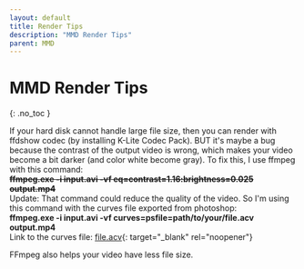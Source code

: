 ```yaml
---
layout: default
title: Render Tips
description: "MMD Render Tips"
parent: MMD
---
```


# MMD Render Tips
{: .no_toc }


If your hard disk cannot handle large file size, then you can render with ffdshow codec (by installing K-Lite Codec Pack). BUT it's maybe a bug because the contrast of the output video is wrong, which makes your video become a bit darker (and color white become gray). To fix this, I use ffmpeg with this command:<br>
~~**ffmpeg.exe -i input.avi -vf eq=contrast=1.16:brightness=0.025 output.mp4**~~<br>
Update: That command could reduce the quality of the video. So I'm using this command with the curves file exported from photoshop:<br>
**ffmpeg.exe -i input.avi -vf curves=psfile=path/to/your/file.acv output.mp4**<br>
Link to the curves file: [file.acv](https://mega.nz/file/dUNgXTDC#0r3fzkc6mccffahHje7prH5276ugDdEBpctFy7iO0p0){: target="_blank" rel="noopener"}

FFmpeg also helps your video have less file size.
